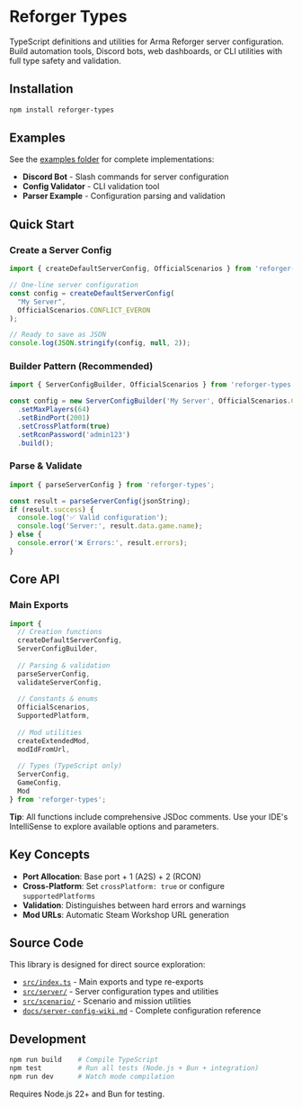 # Reforger Types

TypeScript definitions and utilities for Arma Reforger server configuration. Build automation tools, Discord bots, web dashboards, or CLI utilities with full type safety and validation.

## Installation

```bash
npm install reforger-types
```

## Examples

See the [examples folder](./examples) for complete implementations:
- **Discord Bot** - Slash commands for server configuration  
- **Config Validator** - CLI validation tool
- **Parser Example** - Configuration parsing and validation

## Quick Start

### Create a Server Config

```typescript
import { createDefaultServerConfig, OfficialScenarios } from 'reforger-types';

// One-line server configuration
const config = createDefaultServerConfig(
  "My Server",
  OfficialScenarios.CONFLICT_EVERON
);

// Ready to save as JSON
console.log(JSON.stringify(config, null, 2));
```

### Builder Pattern (Recommended)

```typescript
import { ServerConfigBuilder, OfficialScenarios } from 'reforger-types';

const config = new ServerConfigBuilder('My Server', OfficialScenarios.CONFLICT_EVERON)
  .setMaxPlayers(64)
  .setBindPort(2001)
  .setCrossPlatform(true)
  .setRconPassword('admin123')
  .build();
```

### Parse & Validate

```typescript
import { parseServerConfig } from 'reforger-types';

const result = parseServerConfig(jsonString);
if (result.success) {
  console.log('✅ Valid configuration');
  console.log('Server:', result.data.game.name);
} else {
  console.error('❌ Errors:', result.errors);
}
```

## Core API

### Main Exports

```typescript
import { 
  // Creation functions
  createDefaultServerConfig,
  ServerConfigBuilder,
  
  // Parsing & validation
  parseServerConfig,
  validateServerConfig,
  
  // Constants & enums
  OfficialScenarios,
  SupportedPlatform,
  
  // Mod utilities
  createExtendedMod,
  modIdFromUrl,
  
  // Types (TypeScript only)
  ServerConfig,
  GameConfig,
  Mod
} from 'reforger-types';
```

**Tip**: All functions include comprehensive JSDoc comments. Use your IDE's IntelliSense to explore available options and parameters.

## Key Concepts

- **Port Allocation**: Base port + 1 (A2S) + 2 (RCON)
- **Cross-Platform**: Set `crossPlatform: true` or configure `supportedPlatforms` 
- **Validation**: Distinguishes between hard errors and warnings
- **Mod URLs**: Automatic Steam Workshop URL generation

## Source Code

This library is designed for direct source exploration:

- [`src/index.ts`](./src/index.ts) - Main exports and type re-exports
- [`src/server/`](./src/server/) - Server configuration types and utilities
- [`src/scenario/`](./src/scenario/) - Scenario and mission utilities  
- [`docs/server-config-wiki.md`](./docs/server-config-wiki.md) - Complete configuration reference

## Development

```bash
npm run build    # Compile TypeScript
npm test         # Run all tests (Node.js + Bun + integration)
npm run dev      # Watch mode compilation
```

Requires Node.js 22+ and Bun for testing.